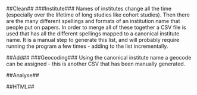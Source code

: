 

##Clean##
###Institute###
Names of institutes change all the time (especially over the lifetime of long studies like cohort studies). Then there are the many different spellings and formats of an institution name that people put on papers. In order to merge all of these together a CSV file is used that has all the different spellings mapped to a canonical institute name. It is a manual step to generate this list, and will probably require running the program a few times - adding to the list incrementally.

##Add##
###Geocoding###
Using the canonical institute name a geocode can be assigned - this is another CSV that has been manually generated.

##Analyse##

##HTML##


